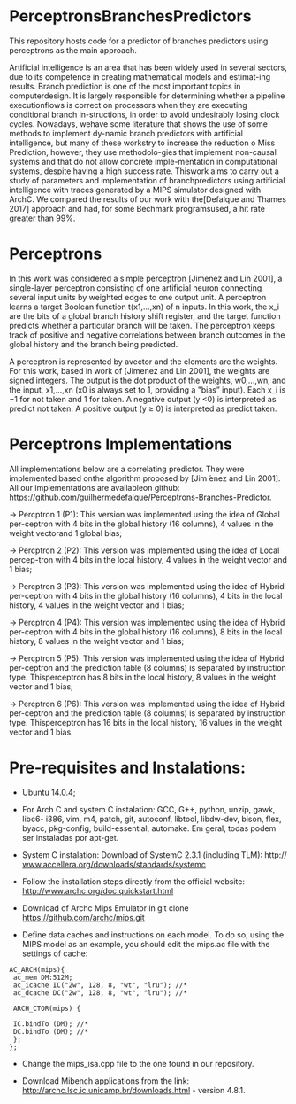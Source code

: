 # PerceptronsBranchesPredictors
 This repository hosts code for a predictor of branches predictors using perceptrons as the main approach.

Artificial intelligence is an area that has been widely used in several sectors,  due to its competence in creating mathematical models and estimat-ing results.  Branch prediction is one of the most important topics in computerdesign.  It is largely responsible for determining whether a pipeline executionflows is correct on processors when they are executing conditional branch in-structions,  in  order  to  avoid  undesirably  losing  clock  cycles.   Nowadays,  wehave  some  literature  that  shows  the  use  of  some  methods  to  implement  dy-namic branch predictors with artificial intelligence,  but many of these workstry to increase the reduction o Miss Prediction, however, they use methodolo-gies that implement non-causal systems and that do not allow concrete imple-mentation in computational systems, despite having a high success rate.  Thiswork aims to carry out a study of parameters and implementation of branchpredictors  using  artificial  intelligence  with  traces  generated  by  a  MIPS  simulator  designed  with  ArchC.  We  compared  the  results  of  our  work  with  the[Defalque and Thames 2017] approach and had, for some Bechmark programsused, a hit rate greater than 99%.

# Perceptrons

In this work was considered a simple perceptron [Jimenez and Lin 2001], a single-layer perceptron consisting of one artificial neuron connecting several input units by weighted edges to one output unit. A perceptron learns a target Boolean function t(x1,...,xn) of n inputs. In this work, the x_i are the bits of a global branch history shift register, and the target function predicts whether a particular branch will be taken.  The perceptron keeps track of positive and negative correlations between branch outcomes in the global history and the branch being predicted.

A perceptron is represented by avector and the elements are the weights.  For this work, based in work of [Jimenez and Lin 2001], the weights are signed integers. The output is the dot product of the weights, w0,...,wn, and the input, x1,...,xn (x0 is always set to 1, providing a "bias” input). Each x_i is −1 for not taken and  1  for taken. A negative output (y <0) is interpreted as predict not taken. A positive output (y ≥ 0) is interpreted as predict taken.

# Perceptrons Implementations

All implementations below are a correlating predictor. They were implemented based onthe algorithm proposed by [Jim ́enez and Lin 2001]. All our implementations are availableon github: https://github.com/guilhermedefalque/Perceptrons-Branches-Predictor.

-> Percptron 1 (P1): This version was implemented using the idea of Global per-ceptron with 4 bits in the global history (16 columns), 4 values in the weight vectorand 1 global bias;

-> Percptron 2 (P2): This version was implemented using the idea of Local percep-tron with 4 bits in the local history, 4 values in the weight vector and 1 bias;

-> Percptron 3 (P3): This version was implemented using the idea of Hybrid per-ceptron with 4 bits in the global history (16 columns), 4 bits in the local history, 4 values in the weight vector and 1 bias;

-> Percptron 4 (P4): This version was implemented using the idea of Hybrid per-ceptron with 4 bits in the global history (16 columns), 8 bits in the local history, 8 values in the weight vector and 1 bias;

-> Percptron 5 (P5): This version was implemented using the idea of Hybrid per-ceptron and the prediction table (8 columns) is separated by instruction type. Thisperceptron has 8 bits in the local history, 8 values in the weight vector and 1 bias;

-> Percptron 6 (P6): This version was implemented using the idea of Hybrid per-ceptron and the prediction table (8 columns) is separated by instruction type. Thisperceptron has 16 bits in the local history, 16 values in the weight vector and 1 bias.

# Pre-requisites and Instalations:

- Ubuntu 14.0.4;

- For Arch C and system C instalation: GCC, G++, python, unzip, gawk, libc6- i386, vim, m4, patch, git, autoconf, libtool, libdw-dev, bison, flex, byacc, pkg-config, build-essential, automake. Em geral, todas podem ser instaladas por apt-get.

- System C instalation: Download of SystemC 2.3.1 (including TLM): http://
www.accellera.org/downloads/standards/systemc 

- Follow the installation steps directly from the official website: http://www.archc.org/doc.quickstart.html

- Download of Archc Mips Emulator in git clone https://github.com/archc/mips.git

- Define data caches and instructions on each model. To do so, using the
MIPS model as an example, you should edit the mips.ac file with the settings of
cache:

```
AC_ARCH(mips){
 ac_mem DM:512M;
 ac_icache IC("2w", 128, 8, "wt", "lru"); //*
 ac_dcache DC("2w", 128, 8, "wt", "lru"); //*
 
 ARCH_CTOR(mips) {

 IC.bindTo (DM); //*
 DC.bindTo (DM); //*
 };
};
```
- Change the mips_isa.cpp file to the one found in our repository.

- Download Mibench applications from the link: http://archc.lsc.ic.unicamp.br/downloads.html - version 4.8.1.


